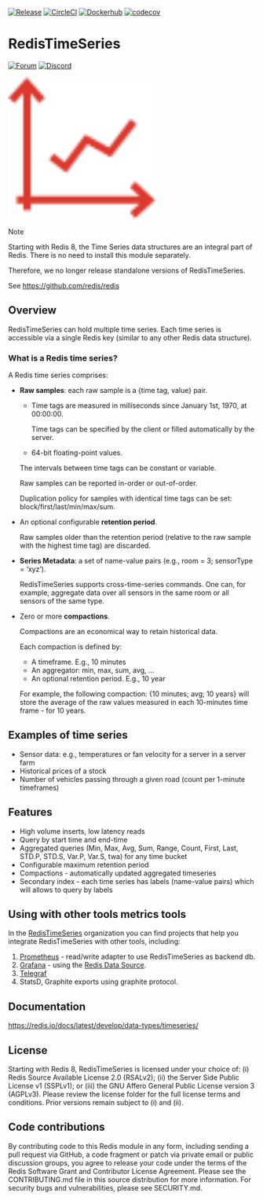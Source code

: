 [![Release](https://img.shields.io/github/release/RedisTimeSeries/RedisTimeSeries.svg?sort=semver&kill_cache=1)](https://github.com/RedisTimeSeries/RedisTimeSeries/releases/latest)
[![CircleCI](https://circleci.com/gh/RedisTimeSeries/RedisTimeSeries/tree/master.svg?style=svg)](https://circleci.com/gh/RedisTimeSeries/RedisTimeSeries/tree/master)
[![Dockerhub](https://img.shields.io/docker/pulls/redis/redis-stack-server?label=redis-stack-server)](https://hub.docker.com/r/redis/redis-stack-server/)
[![codecov](https://codecov.io/gh/RedisTimeSeries/RedisTimeSeries/branch/master/graph/badge.svg)](https://codecov.io/gh/RedisTimeSeries/RedisTimeSeries)

# RedisTimeSeries
[![Forum](https://img.shields.io/badge/Forum-RedisTimeSeries-blue)](https://forum.redis.com/c/modules/redistimeseries)
[![Discord](https://img.shields.io/discord/697882427875393627?style=flat-square)](https://discord.gg/KExRgMb)

<img src="docs/docs/images/logo.svg" alt="logo" width="300"/>

> [!NOTE]
> Starting with Redis 8, the Time Series data structures are an integral part of Redis. There is no need to install this module separately.
>
> Therefore, we no longer release standalone versions of RedisTimeSeries.
>
> See https://github.com/redis/redis

## Overview

RedisTimeSeries can hold multiple time series. Each time series is accessible via a single Redis key (similar to any other Redis data structure).

### What is a Redis time series?

A Redis time series comprises:

- **Raw samples**: each raw sample is a {time tag, value} pair.
  - Time tags are measured in milliseconds since January 1st, 1970, at 00:00:00.

    Time tags can be specified by the client or filled automatically by the server.

  - 64-bit floating-point values.

  The intervals between time tags can be constant or variable.

  Raw samples can be reported in-order or out-of-order.

  Duplication policy for samples with identical time tags can be set: block/first/last/min/max/sum.

- An optional configurable **retention period**.

  Raw samples older than the retention period (relative to the raw sample with the highest time tag) are discarded.

- **Series Metadata**: a set of name-value pairs (e.g., room = 3; sensorType = ‘xyz’).

  RedisTimeSeries supports cross-time-series commands. One can, for example, aggregate data over all sensors in the same room or all sensors of the same type.

- Zero or more **compactions**.

  Compactions are an economical way to retain historical data.

  Each compaction is defined by:
  - A timeframe. E.g., 10 minutes
  - An aggregator: min, max, sum, avg, …
  - An optional retention period. E.g., 10 year

  For example, the following compaction: {10 minutes; avg; 10 years} will store the average of the raw values measured in each 10-minutes time frame - for 10 years.

## Examples of time series
- Sensor data: e.g., temperatures or fan velocity for a server in a server farm
- Historical prices of a stock
- Number of vehicles passing through a given road (count per 1-minute timeframes)

## Features
- High volume inserts, low latency reads
- Query by start time and end-time
- Aggregated queries (Min, Max, Avg, Sum, Range, Count, First, Last, STD.P, STD.S, Var.P, Var.S, twa) for any time bucket
- Configurable maximum retention period
- Compactions - automatically updated aggregated timeseries
- Secondary index - each time series has labels (name-value pairs) which will allows to query by labels

## Using with other tools metrics tools
In the [RedisTimeSeries](https://github.com/RedisTimeSeries) organization you can
find projects that help you integrate RedisTimeSeries with other tools, including:

1. [Prometheus](https://github.com/RedisTimeSeries/prometheus-redistimeseries-adapter) - read/write adapter to use RedisTimeSeries as backend db.
2. [Grafana](https://github.com/RedisTimeSeries/grafana-redis-datasource) - using the [Redis Data Source](https://redis.com/blog/introducing-the-redis-data-source-plug-in-for-grafana/).
3. [Telegraf](https://github.com/RedisTimeSeries/telegraf)
4. StatsD, Graphite exports using graphite protocol.

## Documentation

https://redis.io/docs/latest/develop/data-types/timeseries/

## License

Starting with Redis 8, RedisTimeSeries is licensed under your choice of: (i) Redis Source Available License 2.0 (RSALv2); (ii) the Server Side Public License v1 (SSPLv1); or (iii) the GNU Affero General Public License version 3 (AGPLv3). Please review the license folder for the full license terms and conditions. Prior versions remain subject to (i) and (ii).

## Code contributions

By contributing code to this Redis module in any form, including sending a pull request via GitHub, a code fragment or patch via private email or public discussion groups, you agree to release your code under the terms of the Redis Software Grant and Contributor License Agreement. Please see the CONTRIBUTING.md file in this source distribution for more information. For security bugs and vulnerabilities, please see SECURITY.md. 
